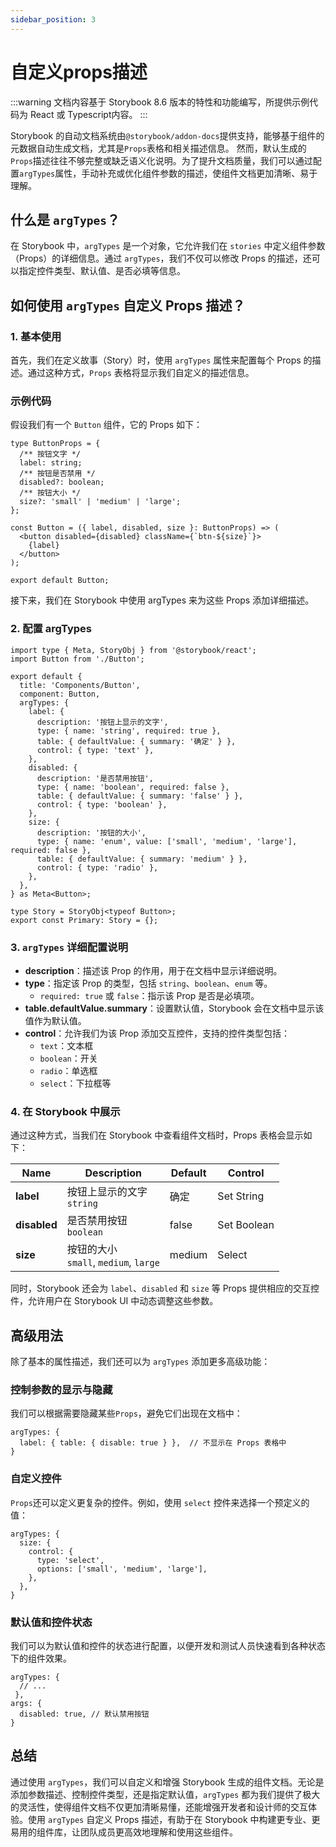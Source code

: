 ```yaml
---
sidebar_position: 3
---
```

# 自定义props描述
:::warning
文档内容基于 Storybook 8.6 版本的特性和功能编写，所提供示例代码为 React 或 Typescript内容。
:::

Storybook 的自动文档系统由`@storybook/addon-docs`提供支持，能够基于组件的元数据自动生成文档，尤其是`Props`表格和相关描述信息。
然而，默认生成的`Props`描述往往不够完整或缺乏语义化说明。为了提升文档质量，我们可以通过配置`argTypes`属性，手动补充或优化组件参数的描述，使组件文档更加清晰、易于理解。

## 什么是 `argTypes`？

在 Storybook 中，`argTypes` 是一个对象，它允许我们在 `stories` 中定义组件参数（Props）的详细信息。通过 `argTypes`，我们不仅可以修改 Props 的描述，还可以指定控件类型、默认值、是否必填等信息。

## 如何使用 `argTypes` 自定义 Props 描述？

### 1. 基本使用

首先，我们在定义故事（Story）时，使用 `argTypes` 属性来配置每个 Props 的描述。通过这种方式，`Props` 表格将显示我们自定义的描述信息。

### 示例代码

假设我们有一个 `Button` 组件，它的 Props 如下：

```tsx
type ButtonProps = {
  /** 按钮文字 */
  label: string;
  /** 按钮是否禁用 */
  disabled?: boolean;
  /** 按钮大小 */
  size?: 'small' | 'medium' | 'large';
};

const Button = ({ label, disabled, size }: ButtonProps) => (
  <button disabled={disabled} className={`btn-${size}`}>
    {label}
  </button>
);

export default Button;
```
接下来，我们在 Storybook 中使用 argTypes 来为这些 Props 添加详细描述。


### 2. 配置 argTypes

```tsx
import type { Meta, StoryObj } from '@storybook/react';
import Button from './Button';

export default {
  title: 'Components/Button',
  component: Button,
  argTypes: {
    label: {
      description: '按钮上显示的文字',
      type: { name: 'string', required: true },
      table: { defaultValue: { summary: '确定' } },
      control: { type: 'text' },
    },
    disabled: {
      description: '是否禁用按钮',
      type: { name: 'boolean', required: false },
      table: { defaultValue: { summary: 'false' } },
      control: { type: 'boolean' },
    },
    size: {
      description: '按钮的大小',
      type: { name: 'enum', value: ['small', 'medium', 'large'], required: false },
      table: { defaultValue: { summary: 'medium' } },
      control: { type: 'radio' },
    },
  },
} as Meta<Button>;

type Story = StoryObj<typeof Button>;
export const Primary: Story = {};
```

### 3. `argTypes` 详细配置说明

- **description**：描述该 Prop 的作用，用于在文档中显示详细说明。
- **type**：指定该 Prop 的类型，包括 `string`、`boolean`、`enum` 等。
    - `required: true` 或 `false`：指示该 Prop 是否是必填项。
- **table.defaultValue.summary**：设置默认值，Storybook 会在文档中显示该值作为默认值。
- **control**：允许我们为该 Prop 添加交互控件，支持的控件类型包括：
    - `text`：文本框
    - `boolean`：开关
    - `radio`：单选框
    - `select`：下拉框等

### 4. 在 Storybook 中展示

通过这种方式，当我们在 Storybook 中查看组件文档时，Props 表格会显示如下：

| Name         | Description                            | Default | Control     |
|--------------|----------------------------------------|---------|-------------|
| **label**    | 按钮上显示的文字<br/> `string`                 |  确定     | Set String  |
| **disabled** | 是否禁用按钮 <br/> `boolean`                 | false   | Set Boolean |
| **size**     | 按钮的大小 <br/> `small`, `medium`, `large` | medium  | Select      |

同时，Storybook 还会为 `label`、`disabled` 和 `size` 等 Props 提供相应的交互控件，允许用户在 Storybook UI 中动态调整这些参数。

## 高级用法

除了基本的属性描述，我们还可以为 `argTypes` 添加更多高级功能：

### 控制参数的显示与隐藏

我们可以根据需要隐藏某些`Props`，避免它们出现在文档中：

```tsx
argTypes: {
  label: { table: { disable: true } },  // 不显示在 Props 表格中
}
```
### 自定义控件

`Props`还可以定义更复杂的控件。例如，使用 `select` 控件来选择一个预定义的值：

```tsx
argTypes: {
  size: {
    control: {
      type: 'select',
      options: ['small', 'medium', 'large'],
    },
  },
}
```

### 默认值和控件状态
我们可以为默认值和控件的状态进行配置，以便开发和测试人员快速看到各种状态下的组件效果。
```tsx
argTypes: {
  // ...
 },
args: {
  disabled: true, // 默认禁用按钮
}
```

## 总结

通过使用 `argTypes`，我们可以自定义和增强 Storybook 生成的组件文档。无论是添加参数描述、控制控件类型，还是指定默认值，`argTypes` 都为我们提供了极大的灵活性，使得组件文档不仅更加清晰易懂，还能增强开发者和设计师的交互体验。使用 `argTypes` 自定义 Props 描述，有助于在 Storybook 中构建更专业、更易用的组件库，让团队成员更高效地理解和使用这些组件。
